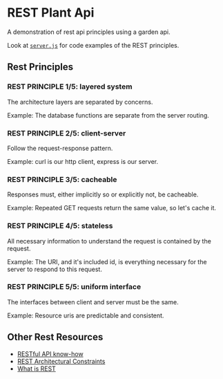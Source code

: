 # REST Plant Api

A demonstration of rest api principles using a garden api.

Look at [`server.js`](/server.js) for code examples of the REST principles.

## Rest Principles

### REST PRINCIPLE 1/5: layered system

The architecture layers are separated by concerns.

Example: The database functions are separate from the server routing.

 
### REST PRINCIPLE 2/5: client-server

Follow the request-response pattern.

Example: curl is our http client, express is our server.


### REST PRINCIPLE 3/5: cacheable

Responses must, either implicitly so or explicitly not, be cacheable.

Example: Repeated GET requests return the same value, so let's cache it.


### REST PRINCIPLE 4/5: stateless

All necessary information to understand the request is contained by the request.

Example: The URI, and it's included id, is everything necessary for the server to respond to this request.


### REST PRINCIPLE 5/5: uniform interface

The interfaces between client and server must be the same.

Example: Resource uris are predictable and consistent.

## Other Rest Resources

- [RESTful API know-how](https://gist.github.com/alexserver/2fcc26f7e1ebcfc9f6d8)
- [REST Architectural Constraints](https://restfulapi.net/rest-architectural-constraints/)
- [What is REST](https://restfulapi.net/)
